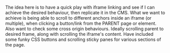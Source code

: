 The idea here is to have a quick play with iframe linking and see if I can achieve the desired behaviour, then replicate it in the CMS. What we want to achieve is being able to scroll to different anchors inside an iframe (or multiple), when clicking a button/link from the PARENT page or element. Also want to check some cross origin behaviours.
Ideally scrolling parent to desired frame, along with scrolling the iframe's content.
Have included some funky CSS buttons and scrolling sticky panes for various sections of the page.
